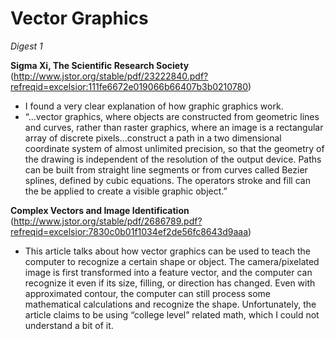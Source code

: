 # Vector Graphics
*Digest 1*

**Sigma Xi, The Scientific Research Society**
(http://www.jstor.org/stable/pdf/23222840.pdf?refreqid=excelsior:111fe6672e019066b66407b3b0210780)
- I found a very clear explanation of how graphic graphics work.
- “…vector graphics, where objects are constructed from geometric lines and curves, rather than raster graphics, where an image is a rectangular array of discrete pixels…construct a path in a two dimensional coordinate system of almost unlimited precision, so that the geometry of the drawing is independent of the resolution of the output device. Paths can be built from straight line segments or from curves called Bezier splines, defined by cubic equations. The operators stroke and fill can the be applied to create a visible graphic object.”


**Complex Vectors and Image Identification**
(http://www.jstor.org/stable/pdf/2686789.pdf?refreqid=excelsior:7830c0b01f1034ef2de56fc8643d9aaa)
- This article talks about how vector graphics can be used to teach the computer to recognize a certain shape or object. The camera/pixelated image is first transformed into a feature vector, and the computer can recognize it even if its size, filling, or direction has changed. Even with approximated contour, the computer can still process some mathematical calculations and recognize the shape. Unfortunately, the article claims to be using “college level” related math, which I could not understand a bit of it.
